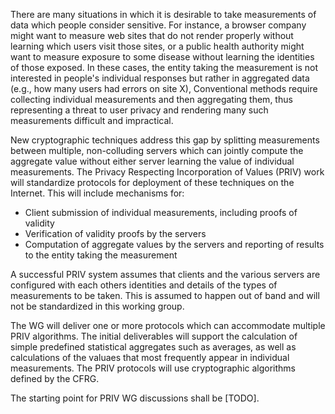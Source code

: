 There are many situations in which it is desirable to take
measurements of data which people consider sensitive. For instance,
a browser company might want to measure web sites that do not render properly without learning which users visit those sites, 
or a public health authority might want to measure exposure to some disease without learning the identities of those exposed. In these cases, the entity taking the
measurement is not interested in people's individual responses but
rather in aggregated data (e.g., how many users had errors on site X),
Conventional methods require collecting individual measurements and then
aggregating them, thus representing a threat to user privacy and
rendering many such measurements difficult and impractical.

New cryptographic techniques address this gap by splitting
measurements between multiple, non-colluding servers which can jointly compute the
aggregate value without either server learning the value of individual
measurements. The Privacy Respecting Incorporation of Values (PRIV) work will standardize
protocols for deployment of these techniques on the Internet. This
will include mechanisms for:
         
- Client submission of individual measurements, including proofs of validity
- Verification of validity proofs by the servers
- Computation of aggregate values by the servers and reporting of
  results to the entity taking the measurement

A successful PRIV system assumes that clients and the various servers
are configured with each others identities and details of the types of
measurements to be taken. This is assumed to happen out of band
and will not be standardized in this working group.

The WG will deliver one or more protocols which can accommodate multiple
PRIV algorithms. The initial deliverables will support the calculation of simple
predefined statistical aggregates such as averages, as well as calculations of the valuaes that most frequently appear in individual measurements.  The PRIV protocols will use
cryptographic algorithms defined by the CFRG.

The starting point for PRIV WG discussions shall be [TODO].










            
